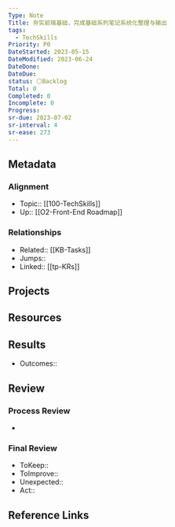 ```yaml
---
Type: Note
Title: 夯实前端基础，完成基础系列笔记系统化整理与输出
tags:
  - TechSkills
Priority: P0
DateStarted: 2023-05-15
DateModified: 2023-06-24
DateDone:
DateDue:
status: ⚪Backlog
Total: 0
Completed: 0
Incomplete: 0
Progress:
sr-due: 2023-07-02
sr-interval: 4
sr-ease: 273
---
```

## Metadata
### Alignment
- Topic:: [[100-TechSkills]]
- Up:: [[O2-Front-End Roadmap]]
### Relationships
- Related:: [[KB-Tasks]]
- Jumps:: 
- Linked:: [[tp-KRs]]
## Projects


## Resources


## Results
- Outcomes::
## Review
### Process Review
- 
### Final Review
- ToKeep:: 
- ToImprove:: 
- Unexpected::  
- Act::
## Reference Links
